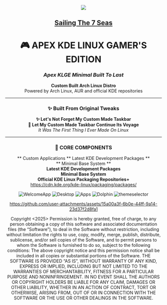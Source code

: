 <p align="center">
<img src="https://i.postimg.cc/JhMRf2RZ/claudemods-03-17-2025.gif">	



<div align="center">

 
##  [Sailing The 7 Seas](https://github.com/claudemods/ApexArchIsoCreatorGuiAppImage)

<div align="center">


# 🎮 APEX KDE LINUX GAMER'S EDITION  
### *Apex KLGE Minimal Built To Last*  

<div align="center">  
<strong>Custom Built Arch Linux Distro</strong><br>  
Powered by Arch Linux, AUR and official KDE repositories  
</div>  

---

### ✨ Built From Original Tweaks
<div align="center" style="margin: 1em 0;">  
<strong>✨ Let's Not Forget My Custom Made Taskbar</strong><br>  
<strong>🚀 Let My Custom Made Taskbar Continue Its Voyage</strong><br>  
<em>It Was The First Thing I Ever Made On Linux</em>  
</div>  

---

### 🔧 CORE COMPONENTS  
** Custom Applications
** Latest KDE Development Packages **  
** Minimal Base System **  
<strong>Latest KDE Development Packages</strong><br> 
<strong>Minimal Base System</strong><br> 
<strong>Official KDE Linux Packaging Repositories+</strong><br> 
https://cdn.kde.org/kde-linux/packaging/packages/  


![WelcomeApp](https://github.com/user-attachments/assets/a79e1228-9cc8-4b2c-8a7a-d7badbf9a88d)
![Desktop](https://github.com/user-attachments/assets/21a898a6-1e51-4aa3-be5e-86849b4da652)
![Apps](https://github.com/user-attachments/assets/41e961e2-b101-44a5-84de-0d7a745aa527)
![Dolphin](https://github.com/user-attachments/assets/0bf5a426-defe-4968-8ad6-f7e08f1586af)
![themeselector](https://github.com/user-attachments/assets/64bccac6-2145-4eab-87c2-b4336ffcb451)



https://github.com/user-attachments/assets/15a00a3f-6b0e-44ff-9a14-23d37f2d8fa1

Copyright <2025> <claudemods> Permission is hereby granted, free of charge, to any person obtaining a copy of this software and associated documentation files (the “Software”), to deal in the Software without restriction, including without limitation the rights to use, copy, modify, merge, publish, distribute, sublicense, and/or sell copies of the Software, and to permit persons to whom the Software is furnished to do so, subject to the following conditions: The above copyright notice and this permission notice shall be included in all copies or substantial portions of the Software. THE SOFTWARE IS PROVIDED “AS IS”, WITHOUT WARRANTY OF ANY KIND, EXPRESS OR IMPLIED, INCLUDING BUT NOT LIMITED TO THE WARRANTIES OF MERCHANTABILITY, FITNESS FOR A PARTICULAR PURPOSE AND NONINFRINGEMENT. IN NO EVENT SHALL THE AUTHORS OR COPYRIGHT HOLDERS BE LIABLE FOR ANY CLAIM, DAMAGES OR OTHER LIABILITY, WHETHER IN AN ACTION OF CONTRACT, TORT OR OTHERWISE, ARISING FROM, OUT OF OR IN CONNECTION WITH THE SOFTWARE OR THE USE OR OTHER DEALINGS IN THE SOFTWARE.

